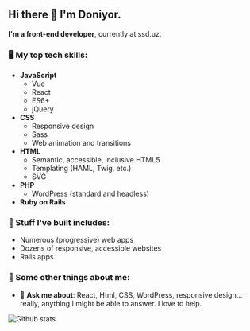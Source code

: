 ## Hi there 👋 I'm Doniyor.

**I'm a front-end developer**, currently at ssd.uz.

### 🖥️ My top tech skills:

* **JavaScript**
  * Vue
  * React
  * ES6+
  * jQuery
* **CSS**
  * Responsive design
  * Sass
  * Web animation and transitions
* **HTML**
  * Semantic, accessible, inclusive HTML5
  * Templating (HAML, Twig, etc.)
  * SVG
* **PHP**
  * WordPress (standard and headless)
* **Ruby on Rails**

### 🔨 Stuff I've built includes:
* Numerous (progressive) web apps
* Dozens of responsive, accessible websites
* Rails apps

### 📖 Some other things about me:
    
- 💬 **Ask me about**: React, Html, CSS, WordPress, responsive design…really, anything I might be able to answer. I love to help.

![Github stats](https://github-readme-stats.vercel.app/api?username=Doniyor11)
